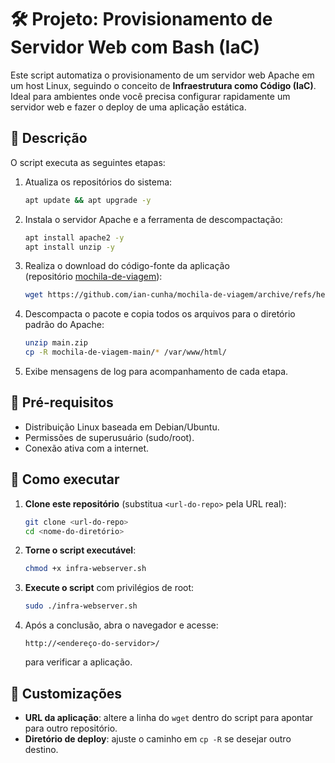 # 🛠️ Projeto: Provisionamento de Servidor Web com Bash (IaC)

Este script automatiza o provisionamento de um servidor web Apache em um host Linux, seguindo o conceito de **Infraestrutura como Código (IaC)**. Ideal para ambientes onde você precisa configurar rapidamente um servidor web e fazer o deploy de uma aplicação estática.

## 📄 Descrição

O script executa as seguintes etapas:

1. Atualiza os repositórios do sistema:
   ```bash
   apt update && apt upgrade -y
   ```
2. Instala o servidor Apache e a ferramenta de descompactação:
   ```bash
   apt install apache2 -y
   apt install unzip -y
   ```
3. Realiza o download do código-fonte da aplicação  
   (repositório [mochila-de-viagem](https://github.com/ian-cunha/mochila-de-viagem)):
   ```bash
   wget https://github.com/ian-cunha/mochila-de-viagem/archive/refs/heads/main.zip
   ```
4. Descompacta o pacote e copia todos os arquivos para o diretório padrão do Apache:
   ```bash
   unzip main.zip
   cp -R mochila-de-viagem-main/* /var/www/html/
   ```
5. Exibe mensagens de log para acompanhamento de cada etapa.

## 🧰 Pré-requisitos

- Distribuição Linux baseada em Debian/Ubuntu.  
- Permissões de superusuário (sudo/root).  
- Conexão ativa com a internet.

## 🚀 Como executar

1. **Clone este repositório** (substitua `<url-do-repo>` pela URL real):
   ```bash
   git clone <url-do-repo>
   cd <nome-do-diretório>
   ```
2. **Torne o script executável**:
   ```bash
   chmod +x infra-webserver.sh
   ```
3. **Execute o script** com privilégios de root:
   ```bash
   sudo ./infra-webserver.sh
   ```
4. Após a conclusão, abra o navegador e acesse:
   ```
   http://<endereço-do-servidor>/
   ```
   para verificar a aplicação.

## 🔧 Customizações

- **URL da aplicação**: altere a linha do `wget` dentro do script para apontar para outro repositório.  
- **Diretório de deploy**: ajuste o caminho em `cp -R` se desejar outro destino.  
